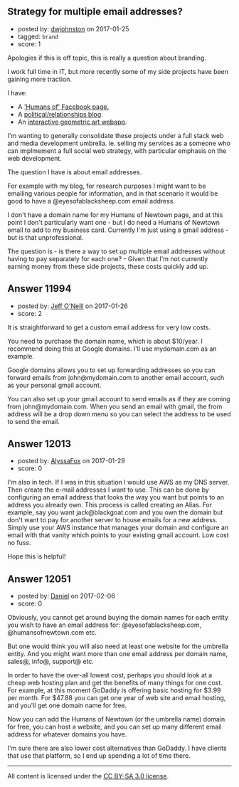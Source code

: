 ## Strategy for multiple email addresses?

- posted by: [dwjohnston](https://stackexchange.com/users/1068606/dwjohnston) on 2017-01-25
- tagged: `brand`
- score: 1

<p>Apologies if this is off topic, this is really a question about branding. </p>

<p>I work full time in IT, but more recently some of my side projects have been gaining more traction. </p>

<p>I have: </p>

<ul>
<li>A <a href="https://www.facebook.com/humansofnewtownwgtn/" rel="nofollow noreferrer">'Humans of' Facebook page.</a> </li>
<li>A <a href="https://eyesofablacksheep.com/" rel="nofollow noreferrer">political/relationships blog</a>. </li>
<li>An <a href="http://blacksheepcode.com/" rel="nofollow noreferrer">interactive geometric art webapp</a>. </li>
</ul>

<p>I'm wanting to generally consolidate these projects under a full stack web and media development umbrella. ie. selling my services as a someone who can implmement a full social web strategy, with particular emphasis on the web development. </p>

<p>The question I have is about email addresses. </p>

<p>For example with my blog, for research purposes I might want to be emailing various people for information, and in that scenario it would be good to have a @eyesofablacksheep.com email address. </p>

<p>I don't have a domain name for my Humans of Newtown page, and at this point I don't particularly want one - but I do need a Humans of Newtown email to add to my business card. Currently I'm just using a gmail address - but is that unprofessional. </p>

<p>The question is - is there a way to set up multiple email addresses without having to pay separately for each one? - Given that I'm not currently earning money from these side projects, these costs quickly add up. </p>



## Answer 11994

- posted by: [Jeff O'Neill](https://stackexchange.com/users/46273/jeff-o-neill) on 2017-01-26
- score: 2

<p>It is straightforward to get a custom email address for very low costs.</p>

<p>You need to purchase the domain name, which is about $10/year.  I recommend doing this at Google domains.  I'll use mydomain.com as an example.</p>

<p>Google domains allows you to set up forwarding addresses so you can forward emails from john@mydomain.com to another email account, such as your personal gmail account.</p>

<p>You can also set up your gmail account to send emails as if they are coming from john@mydomain.com.  When you send an email with gmail, the from address will be a drop down menu so you can select the address to be used to send the email.</p>



## Answer 12013

- posted by: [AlyssaFox](https://stackexchange.com/users/10062862/alyssafox) on 2017-01-29
- score: 0

<p>I'm also in tech. If I was in this situation I would use AWS as my DNS server. Then create the e-mail addresses I want to use. This can be done by configuring an email address that looks the way you want but points to an address you already own. This process is called creating an Alias. For example, say you want jack@blackgoat.com and you own the domain but don't want to pay for another server to house emails for a new address. Simply use your AWS instance that manages your domain and configure an email with that vanity which points to your existing gmail account. Low cost no fuss. </p>

<p>Hope this is helpful! </p>



## Answer 12051

- posted by: [Daniel](https://stackexchange.com/users/7592784/daniel) on 2017-02-06
- score: 0

<p>Obviously, you cannot get around buying the domain names for each entity you wish to have an email address for: @eyesofablacksheep.com, @humansofnewtown.com etc.  </p>

<p>But one would think you will also need at least one website for the umbrella entity.  And you might want more than one email address per domain name, sales@, info@, support@ etc.</p>

<p>In order to have the over-all lowest cost, perhaps you should look at a cheap web hosting plan and get the benefits of many things for one cost.  For example, at this moment GoDaddy is offering basic hosting for $3.99 per month. For $47.88 you can get one year of web site and email hosting, and you'll get one domain name for free.</p>

<p>Now you can add the Humans of Newtown (or the umbrella name) domain for free, you can host a website, and you can set up many different email address for whatever domains you have. </p>

<p>I'm sure there are also lower cost alternatives than GoDaddy.  I have clients that use that platform, so I end up spending a lot of time there. </p>




---

All content is licensed under the [CC BY-SA 3.0 license](https://creativecommons.org/licenses/by-sa/3.0/).

